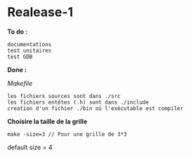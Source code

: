 Realease-1
==

**To do :**

	documentations
	test unitaires
	test GDB

**Done :**

_Makefile_

	les fichiers sources sont dans ./src
	les fichiers entêtes (.h) sont dans ./include
	creation d'un fichier ./bin où l'exécutable est compiler

**Choisire la taille de la grille**
```
make -size=3 // Pour une grille de 3*3
```

default size = 4
